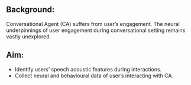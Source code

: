  ## Background:
 
Conversational Agent (CA) suffers from user’s engagement. The neural underpinnings of user engagement during conversational setting remains vastly unexplored.

## Aim:
- Identify users’ speech acoustic features during interactions.
- Collect neural and behavioural data of user’s interacting with CA.


